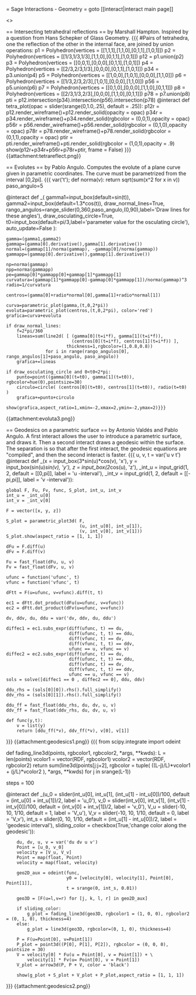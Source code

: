= Sage Interactions - Geometry =
goto [[interact|interact main page]]

<<TableOfContents>>

== Intersecting tetrahedral reflections ==
by Marshall Hampton.  Inspired by a question from Hans Schepker of Glass Geometry.
{{{
#Pairs of tetrahedra, one the reflection of the other in the internal face, are joined by union operations:
p1 = Polyhedron(vertices = [[1,1,1],[1,1,0],[0,1,1],[1,0,1]])
p2 = Polyhedron(vertices = [[1/3,1/3,1/3],[1,1,0],[0,1,1],[1,0,1]])
p12 = p1.union(p2)
p3 = Polyhedron(vertices = [[0,0,1],[0,0,0],[0,1,1],[1,0,1]])
p4 = Polyhedron(vertices = [[2/3,2/3,1/3],[0,0,0],[0,1,1],[1,0,1]])
p34 = p3.union(p4)
p5 = Polyhedron(vertices = [[1,0,0],[1,0,1],[0,0,0],[1,1,0]])
p6 = Polyhedron(vertices = [[1/3,2/3,2/3],[1,0,1],[0,0,0],[1,1,0]])
p56 = p5.union(p6)
p7 = Polyhedron(vertices = [[0,1,0],[0,0,0],[1,1,0],[0,1,1]])
p8 = Polyhedron(vertices = [[2/3,1/3,2/3],[0,0,0],[1,1,0],[0,1,1]])
p78 = p7.union(p8)
pti = p12.intersection(p34).intersection(p56).intersection(p78)
@interact
def tetra_plot(opac = slider(srange(0,1.0,.25), default = .25)):
    p12r = p12.render_wireframe()+p12.render_solid(opacity = opac)
    p34r = p34.render_wireframe()+p34.render_solid(rgbcolor = (0,0,1),opacity = opac)
    p56r = p56.render_wireframe()+p56.render_solid(rgbcolor = (0,1,0),opacity = opac)
    p78r = p78.render_wireframe()+p78.render_solid(rgbcolor = (0,1,1),opacity = opac)
    ptir = pti.render_wireframe()+pti.render_solid(rgbcolor = (1,0,1),opacity = .9)
    show(p12r+p34r+p56r+p78r+ptir, frame = False)
}}}
{{attachment:tetrareflect.png}}

== Evolutes ==
by Pablo Angulo. Computes the evolute of a plane curve given in parametric coordinates. The curve must be parametrized from the interval [0,2pi].
{{{
var('t');
def norma(v):
    return sqrt(sum(x^2 for x in v))    
paso_angulo=5

@interact
def _( gamma1=input_box(default=sin(t)), gamma2=input_box(default=1.3*cos(t)),
    draw_normal_lines=True, 
    rango_angulos=range_slider(0,360,paso_angulo,(0,90),label='Draw lines for these angles'), 
    draw_osculating_circle=True, 
    t0=input_box(default=pi/3,label='parameter value for the osculating circle'), 
    auto_update=False ):
        
    gamma=(gamma1,gamma2)
    gammap=(gamma[0].derivative(),gamma[1].derivative())
    normal=(gammap[1]/norma(gammap), -gammap[0]/norma(gammap))
    gammapp=(gammap[0].derivative(),gammap[1].derivative())
    
    np=norma(gammap)
    npp=norma(gammapp)
    pe=gammap[0]*gammapp[0]+gammap[1]*gammapp[1]
    curvatura=(gammap[1]*gammapp[0]-gammap[0]*gammapp[1])/norma(gammap)^3
    radio=1/curvatura
        
    centros=(gamma[0]+radio*normal[0],gamma[1]+radio*normal[1])
            
    curva=parametric_plot(gamma,(t,0,2*pi))
    evoluta=parametric_plot(centros,(t,0,2*pi), color='red')
    grafica=curva+evoluta

    if draw_normal_lines:
        f=2*pi/360
        lineas=sum(line2d( [ (gamma[0](t=i*f), gamma[1](t=i*f)), 
                             (centros[0](t=i*f), centros[1](t=i*f)) ], 
                           thickness=1,rgbcolor=(1,0.8,0.8)) 
                   for i in range(rango_angulos[0], rango_angulos[1]+paso_angulo, paso_angulo))
        grafica+=lineas
    
    if draw_osculating_circle and 0<t0<2*pi:
        punto=point((gamma[0](t=t0), gamma[1](t=t0)), rgbcolor=hue(0),pointsize=30)
        circulo=circle( (centros[0](t=t0), centros[1](t=t0)), radio(t=t0) )  
        grafica+=punto+circulo

    show(grafica,aspect_ratio=1,xmin=-2,xmax=2,ymin=-2,ymax=2)}}}
{{attachment:evoluta3.png}}


== Geodesics on a parametric surface ==
by Antonio Valdés and Pablo Angulo. A first interact allows the user to introduce a parametric surface, and draws it. Then a second interact draws a geodesic within the surface. The separation is so that after the first interact, the geodesic equations are "compiled", and then the second interact is faster.
{{{
u, v, t = var('u v t')
@interact
def _(x = input_box(3*sin(u)*cos(v), 'x'),
      y = input_box(sin(u)*sin(v), 'y'),
      z = input_box(2*cos(u), 'z'),
      _int_u = input_grid(1, 2, default = [[0,pi]], label = 'u -interval'), 
      _int_v = input_grid(1, 2, default = [[-pi,pi]], label = 'v -interval')):
    
    global F, Fu, Fv, func, S_plot, int_u, int_v
    int_u = _int_u[0]
    int_v = _int_v[0] 
    
    F = vector([x, y, z])

    S_plot = parametric_plot3d( F, 
                                (u, int_u[0], int_u[1]), 
                                (v, int_v[0], int_v[1]))
    S_plot.show(aspect_ratio = [1, 1, 1])
    
    dFu = F.diff(u)
    dFv = F.diff(v)
    
    Fu = fast_float(dFu, u, v)
    Fv = fast_float(dFv, u, v)
    
    ufunc = function('ufunc', t)
    vfunc = function('vfunc', t)
    
    dFtt = F(u=ufunc, v=vfunc).diff(t, t)
    
    ec1 = dFtt.dot_product(dFu(u=ufunc, v=vfunc))
    ec2 = dFtt.dot_product(dFv(u=ufunc, v=vfunc))
    
    dv, ddv, du, ddu = var('dv, ddv, du, ddu')
    
    diffec1 = ec1.subs_expr(diff(ufunc, t) == du, 
                            diff(ufunc, t, t) == ddu,     
                            diff(vfunc, t) == dv, 
                            diff(vfunc, t, t) == ddv, 
                            ufunc == u, vfunc == v)
    diffec2 = ec2.subs_expr(diff(ufunc, t) == du, 
                            diff(ufunc, t, t) == ddu,     
                            diff(vfunc, t) == dv, 
                            diff(vfunc, t, t) == ddv, 
                            ufunc == u, vfunc == v)
    sols = solve([diffec1 == 0 , diffec2 == 0], ddu, ddv)
    
    ddu_rhs = (sols[0][0]).rhs().full_simplify()
    ddv_rhs = (sols[0][1]).rhs().full_simplify()
        
    ddu_ff = fast_float(ddu_rhs, du, dv, u, v)
    ddv_ff = fast_float(ddv_rhs, du, dv, u, v)
    
    def func(y,t):
        v = list(y)
        return [ddu_ff(*v), ddv_ff(*v), v[0], v[1]]
                
}}}
{{attachment:geodesics1.png}}
{{{
from scipy.integrate import odeint

def fading_line3d(points, rgbcolor1, rgbcolor2, *args, **kwds):
    L = len(points)
    vcolor1 = vector(RDF, rgbcolor1)
    vcolor2 = vector(RDF, rgbcolor2)
    return sum(line3d(points[j:j+2], 
                      rgbcolor = tuple( ((L-j)/L)*vcolor1 + (j/L)*vcolor2 ), 
                      *args, **kwds) 
               for j in srange(L-1))

steps = 100

@interact
def _(u_0 = slider(int_u[0], int_u[1], (int_u[1] - int_u[0])/100, 
                   default = (int_u[0] + int_u[1])/2, label = 'u_0'),
      v_0 = slider(int_v[0], int_v[1], (int_v[1] - int_v[0])/100, 
                   default = (int_v[0] + int_v[1])/2, label = 'v_0'),
      V_u = slider(-10, 10, 1/10, default = 1, label = 'V_u'),
      V_v = slider(-10, 10, 1/10, default = 0, label = 'V_v'), 
      int_s = slider(0, 10, 1/10, 
                           default = (int_u[1] - int_u[0])/2, 
                           label = 'geodesic interval'),
      sliding_color = checkbox(True,'change color along the geodesic')):
        
        du, dv, u, v = var('du dv u v')
        Point = [u_0, v_0]
        velocity = [V_u, V_v]
        Point = map(float, Point)
        velocity = map(float, velocity)
        
        geo2D_aux = odeint(func,
                           y0 = [velocity[0], velocity[1], Point[0], Point[1]],
                           t = srange(0, int_s, 0.01))
    
        geo3D = [F(u=l,v=r) for [j, k, l, r] in geo2D_aux]
        
        if sliding_color:
            g_plot = fading_line3d(geo3D, rgbcolor1 = (1, 0, 0), rgbcolor2 = (0, 1, 0), thickness=4)
        else:
            g_plot = line3d(geo3D, rgbcolor=(0, 1, 0), thickness=4)
        
        P = F(u=Point[0], v=Point[1])
        P_plot = point3d((P[0], P[1], P[2]), rgbcolor = (0, 0, 0), pointsize = 30)
        V = velocity[0] * Fu(u = Point[0], v = Point[1]) + \
            velocity[1] * Fv(u= Point[0], v = Point[1])
        V_plot = arrow3d(P, P + V, color = 'black')
        
        show(g_plot + S_plot + V_plot + P_plot,aspect_ratio = [1, 1, 1])
}}}
{{attachment:geodesics2.png}}
